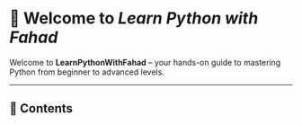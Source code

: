 # 🐍 Welcome to *Learn Python with Fahad*

Welcome to **LearnPythonWithFahad** – your hands-on guide to mastering Python from beginner to advanced levels.

---
## 📑 Contents

```{tableofcontents}
